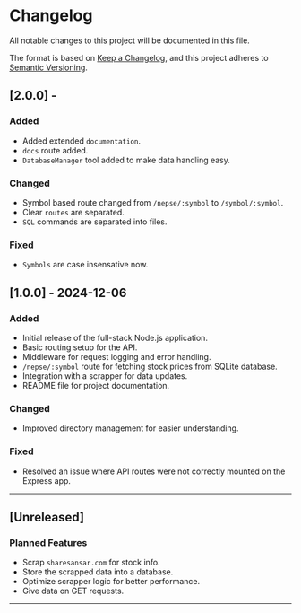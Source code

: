 # Changelog

All notable changes to this project will be documented in this file.

The format is based on [Keep a Changelog](https://keepachangelog.com/en/1.0.0/), 
and this project adheres to [Semantic Versioning](https://semver.org/spec/v2.0.0.html).

## [2.0.0] -
### Added
- Added extended `documentation`.
- `docs` route added.
- `DatabaseManager` tool added to make data handling easy.

### Changed
- Symbol based route changed from `/nepse/:symbol` to `/symbol/:symbol`.
- Clear `routes` are separated.
- `SQL` commands are separated into files.

### Fixed
- `Symbols` are case insensative now.

## [1.0.0] - 2024-12-06
### Added
- Initial release of the full-stack Node.js application.
- Basic routing setup for the API.
- Middleware for request logging and error handling.
- `/nepse/:symbol` route for fetching stock prices from SQLite database.
- Integration with a scrapper for data updates.
- README file for project documentation.

### Changed
- Improved directory management for easier understanding.

### Fixed
- Resolved an issue where API routes were not correctly mounted on the Express app.

---

## [Unreleased]
### Planned Features
- Scrap `sharesansar.com` for stock info.
- Store the scrapped data into a database.
- Optimize scrapper logic for better performance.
- Give data on GET requests.

---

